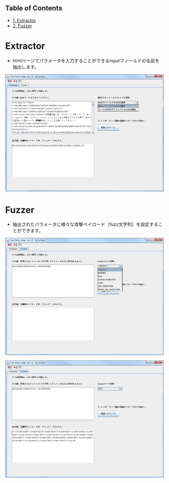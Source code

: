 <div id="table-of-contents">
<h2>Table of Contents</h2>
<div id="text-table-of-contents">
<ul>
<li><a href="#sec-1">1. Extractor</a></li>
<li><a href="#sec-2">2. Fuzzer</a></li>
</ul>
</div>
</div>


# Extractor<a id="sec-1" name="sec-1"></a>

-   htmlページでパラメータを入力することができるinputフィールドの名前を抽出します。

![img](./img/extractor.png)

# Fuzzer<a id="sec-2" name="sec-2"></a>

-   抽出されたパラメータに様々な攻撃ペイロード（fuzz文字列）を設定することができます。

![img](./img/fuzzer-1.png)

![img](./img/fuzzer-2.png)
